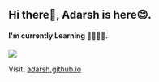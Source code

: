 ## Hi there👋, Adarsh is here😊.
#### I'm currently Learning 👨‍💻👨‍💻.

 <a href="https://adarshn7.github.io/me1/" target="_blank"> <img src="https://raw.githubusercontent.com/AdarshN7/me1/master/assets/img/Screenshot%20(147).png"> </a>

Visit: <a href="https://adarshn7.github.io/me1/" target="_blank"> adarsh.github.io  </a>


<!--
**AdarshN7/AdarshN7** is a ✨ _special_ ✨ repository because its `README.md` (this file) appears on your GitHub profile.

Here are some ideas to get you started:

- 🔭 I’m currently working on ...
- 🌱 I’m currently learning ...
- 👯 I’m looking to collaborate on ...
- 🤔 I’m looking for help with ...
- 💬 Ask me about ...
- 📫 How to reach me: ...
- 😄 Pronouns: ...
- ⚡ Fun fact: ...
-->
